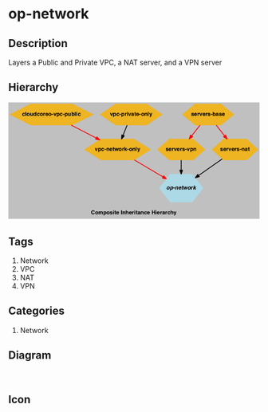 op-network
==============


## Description
Layers a Public and Private VPC, a NAT server, and a VPN server



## Hierarchy
![composite inheritance hierarchy](https://raw.githubusercontent.com/CloudCoreo/op-network/master/images/hierarchy.png "composite inheritance hierarchy")


## Tags
1. Network
1. VPC
1. NAT
1. VPN

## Categories
1. Network



## Diagram
![diagram](https://raw.githubusercontent.com/CloudCoreo/op-network/master/images/diagram.png "diagram")


## Icon


